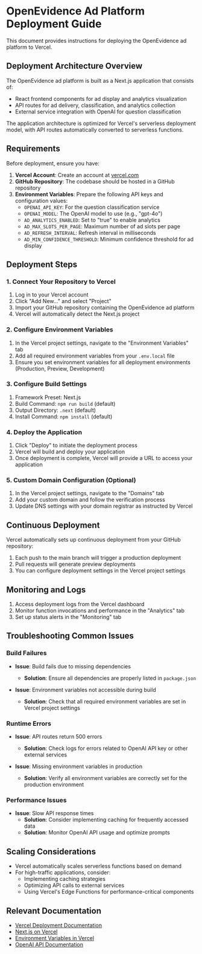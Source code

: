 # OpenEvidence Ad Platform Deployment Guide

This document provides instructions for deploying the OpenEvidence ad platform to Vercel.

## Deployment Architecture Overview

The OpenEvidence ad platform is built as a Next.js application that consists of:

- React frontend components for ad display and analytics visualization
- API routes for ad delivery, classification, and analytics collection
- External service integration with OpenAI for question classification

The application architecture is optimized for Vercel's serverless deployment model, with API routes automatically converted to serverless functions.

## Requirements

Before deployment, ensure you have:

1. **Vercel Account**: Create an account at [vercel.com](https://vercel.com)
2. **GitHub Repository**: The codebase should be hosted in a GitHub repository
3. **Environment Variables**: Prepare the following API keys and configuration values:
   - `OPENAI_API_KEY`: For the question classification service
   - `OPENAI_MODEL`: The OpenAI model to use (e.g., "gpt-4o")
   - `AD_ANALYTICS_ENABLED`: Set to "true" to enable analytics
   - `AD_MAX_SLOTS_PER_PAGE`: Maximum number of ad slots per page
   - `AD_REFRESH_INTERVAL`: Refresh interval in milliseconds
   - `AD_MIN_CONFIDENCE_THRESHOLD`: Minimum confidence threshold for ad display

## Deployment Steps

### 1. Connect Your Repository to Vercel

1. Log in to your Vercel account
2. Click "Add New..." and select "Project"
3. Import your GitHub repository containing the OpenEvidence ad platform
4. Vercel will automatically detect the Next.js project

### 2. Configure Environment Variables

1. In the Vercel project settings, navigate to the "Environment Variables" tab
2. Add all required environment variables from your `.env.local` file
3. Ensure you set environment variables for all deployment environments (Production, Preview, Development)

### 3. Configure Build Settings

1. Framework Preset: Next.js
2. Build Command: `npm run build` (default)
3. Output Directory: `.next` (default)
4. Install Command: `npm install` (default)

### 4. Deploy the Application

1. Click "Deploy" to initiate the deployment process
2. Vercel will build and deploy your application
3. Once deployment is complete, Vercel will provide a URL to access your application

### 5. Custom Domain Configuration (Optional)

1. In the Vercel project settings, navigate to the "Domains" tab
2. Add your custom domain and follow the verification process
3. Update DNS settings with your domain registrar as instructed by Vercel

## Continuous Deployment

Vercel automatically sets up continuous deployment from your GitHub repository:

1. Each push to the main branch will trigger a production deployment
2. Pull requests will generate preview deployments
3. You can configure deployment settings in the Vercel project settings

## Monitoring and Logs

1. Access deployment logs from the Vercel dashboard
2. Monitor function invocations and performance in the "Analytics" tab
3. Set up status alerts in the "Monitoring" tab

## Troubleshooting Common Issues

### Build Failures

- **Issue**: Build fails due to missing dependencies
  - **Solution**: Ensure all dependencies are properly listed in `package.json`

- **Issue**: Environment variables not accessible during build
  - **Solution**: Check that all required environment variables are set in Vercel project settings

### Runtime Errors

- **Issue**: API routes return 500 errors
  - **Solution**: Check logs for errors related to OpenAI API key or other external services

- **Issue**: Missing environment variables in production
  - **Solution**: Verify all environment variables are correctly set for the production environment

### Performance Issues

- **Issue**: Slow API response times
  - **Solution**: Consider implementing caching for frequently accessed data
  - **Solution**: Monitor OpenAI API usage and optimize prompts

## Scaling Considerations

- Vercel automatically scales serverless functions based on demand
- For high-traffic applications, consider:
  - Implementing caching strategies
  - Optimizing API calls to external services
  - Using Vercel's Edge Functions for performance-critical components

## Relevant Documentation

- [Vercel Deployment Documentation](https://vercel.com/docs/concepts/deployments/overview)
- [Next.js on Vercel](https://vercel.com/solutions/nextjs)
- [Environment Variables in Vercel](https://vercel.com/docs/concepts/projects/environment-variables)
- [OpenAI API Documentation](https://platform.openai.com/docs/introduction) 